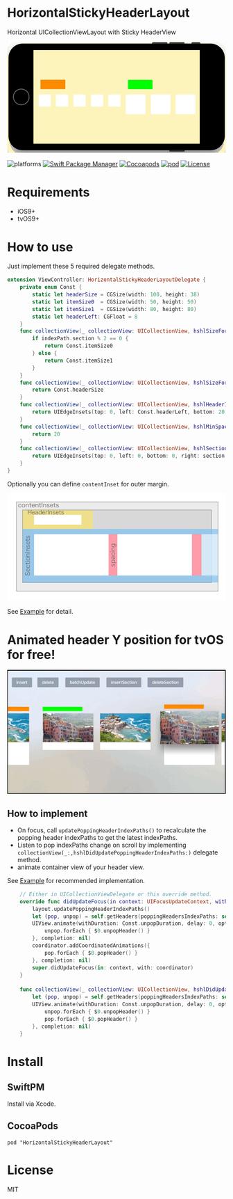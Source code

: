 # HorizontalStickyHeaderLayout

Horizontal UICollectionViewLayout with Sticky HeaderView

![](https://github.com/toshi0383/assets/blob/master/HorizontalStickyHeaderLayout/hshl-iphone7.gif)

![platforms](https://img.shields.io/badge/platforms-iOS%20%7C%20tvOS-blue.svg)
[![Swift Package Manager](https://img.shields.io/badge/Swift_Package_Manager-compatible-orange?style=flat-square)](https://img.shields.io/badge/Swift_Package_Manager-compatible-orange?style=flat-square)
[![Cocoapods](https://img.shields.io/badge/Cocoapods-compatible-brightgreen.svg)](https://cocoapods.org)
[![pod](https://img.shields.io/cocoapods/v/HorizontalStickyHeaderLayout.svg?style=flat)](https://cocoapods.org/pods/HorizontalStickyHeaderLayout)
[![License](http://img.shields.io/badge/license-MIT-lightgrey.svg?style=flat
)](http://mit-license.org)

# Requirements
- iOS9+
- tvOS9+

# How to use
Just implement these 5 required delegate methods.

```swift
extension ViewController: HorizontalStickyHeaderLayoutDelegate {
    private enum Const {
        static let headerSize = CGSize(width: 100, height: 38)
        static let itemSize0  = CGSize(width: 50, height: 50)
        static let itemSize1  = CGSize(width: 80, height: 80)
        static let headerLeft: CGFloat = 8
    }
    func collectionView(_ collectionView: UICollectionView, hshlSizeForItemAtIndexPath indexPath: IndexPath) -> CGSize {
        if indexPath.section % 2 == 0 {
            return Const.itemSize0
        } else {
            return Const.itemSize1
        }
    }
    func collectionView(_ collectionView: UICollectionView, hshlSizeForHeaderAtSection section: Int) -> CGSize {
        return Const.headerSize
    }
    func collectionView(_ collectionView: UICollectionView, hshlHeaderInsetsAtSection section: Int) -> UIEdgeInsets {
        return UIEdgeInsets(top: 0, left: Const.headerLeft, bottom: 20, right: 20)
    }
    func collectionView(_ collectionView: UICollectionView, hshlMinSpacingForCellsAtSection section: Int) -> CGFloat {
        return 20
    }
    func collectionView(_ collectionView: UICollectionView, hshlSectionInsetsAtSection section: Int) -> UIEdgeInsets {
        return UIEdgeInsets(top: 0, left: 0, bottom: 0, right: section == 4 ? 0 : 20)
    }
}
```

Optionally you can define `contentInset` for outer margin.

![](https://github.com/toshi0383/assets/raw/master/HorizontalStickyHeaderLayout/layout-definitions.png)

See [Example](Example) for detail.

# Animated header Y position for tvOS for free!
![](https://github.com/toshi0383/assets/blob/master/HorizontalStickyHeaderLayout/sticky-animated-header-for-tvos.gif)

## How to implement
- On focus, call `updatePoppingHeaderIndexPaths()` to recalculate the popping header indexPaths to get the latest indexPaths.
- Listen to pop indexPaths change on scroll by implementing `collectionView(_:,hshlDidUpdatePoppingHeaderIndexPaths:)` delegate method.
- animate container view of your header view.

See [Example](Example) for recommended implementation.

```swift
    // Either in UICollectionViewDelegate or this override method.
    override func didUpdateFocus(in context: UIFocusUpdateContext, with coordinator: UIFocusAnimationCoordinator) {
        layout.updatePoppingHeaderIndexPaths()
        let (pop, unpop) = self.getHeaders(poppingHeadersIndexPaths: self.layout.poppingHeaderIndexPaths)
        UIView.animate(withDuration: Const.unpopDuration, delay: 0, options: [.curveEaseOut], animations: {
            unpop.forEach { $0.unpopHeader() }
        }, completion: nil)
        coordinator.addCoordinatedAnimations({
            pop.forEach { $0.popHeader() }
        }, completion: nil)
        super.didUpdateFocus(in: context, with: coordinator)
    }

    func collectionView(_ collectionView: UICollectionView, hshlDidUpdatePoppingHeaderIndexPaths indexPaths: [IndexPath]) {
        let (pop, unpop) = self.getHeaders(poppingHeadersIndexPaths: self.layout.poppingHeaderIndexPaths)
        UIView.animate(withDuration: Const.unpopDuration, delay: 0, options: [.curveEaseOut], animations: {
            unpop.forEach { $0.unpopHeader() }
            pop.forEach { $0.popHeader() }
        }, completion: nil)
    }
```

# Install
## SwiftPM

Install via Xcode.

## CocoaPods
```
pod "HorizontalStickyHeaderLayout"
```

# License
MIT

